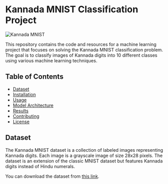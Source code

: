 # Kannada MNIST Classification Project

![Kannada MNIST](kannada_mnist_sample.png) <!-- You can add a sample image here -->

This repository contains the code and resources for a machine learning project that focuses on solving the Kannada MNIST classification problem. The goal is to classify images of Kannada digits into 10 different classes using various machine learning techniques.

## Table of Contents

- [Dataset](#dataset)
- [Installation](#installation)
- [Usage](#usage)
- [Model Architecture](#model-architecture)
- [Results](#results)
- [Contributing](#contributing)
- [License](#license)

## Dataset

The Kannada MNIST dataset is a collection of labeled images representing Kannada digits. Each image is a grayscale image of size 28x28 pixels. The dataset is an extension of the classic MNIST dataset but features Kannada digits instead of Hindu numerals.

You can download the dataset from [this link]([insert_link_here](https://www.kaggle.com/datasets/higgstachyon/kannada-mnist)).


